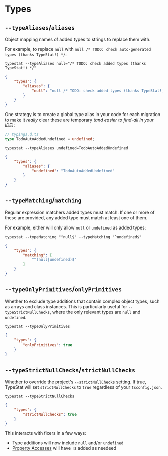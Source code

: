 # Types

## `--typeAliases`/`aliases`

Object mapping names of added types to strings to replace them with.

For example, to replace `null` with `null /* TODO: check auto-generated types (thanks TypeStat!) */`:

```shell
typestat --typeAliases null="/* TODO: check added types (thanks TypeStat!) */"
```

```json
{
    "types": {
        "aliases": {
            "null": "null /* TODO: check added types (thanks TypeStat!) */"
        }
    }
}
```

One strategy is to create a global type alias in your code for each migration to make it _really_ clear these are temporary
_(and easier to find-all in your IDE)_:

```typescript
// typings.d.ts
type TodoAutoAddedUndefined = undefined;
```

```shell
typestat --typeAliases undefined=TodoAutoAddedUndefined
```

```json
{
    "types": {
        "aliases": {
            "undefined": "TodoAutoAddedUndefined"
        }
    }
}
```

## `--typeMatching`/`matching`

Regular expression matchers added types must match.
If one or more of these are provided, any added type must match at least one of them.

For example, either will only allow `null` or `undefined` as added types:

```shell
typestat --typeMatching "^null$" --typeMatching "^undefined$"
```

```json
{
    "types": {
        "matching": [
            "^(null|undefined)$"
        ]
    }
}
```

## `--typeOnlyPrimitives`/`onlyPrimitives`

Whether to exclude type additions that contain complex object types, such as arrays and class instances.
This is particularly useful for `--typeStrictNullChecks`, where the only relevant types are `null` and `undefined`.

```shell
typestat --typeOnlyPrimitives
```

```json
{
    "types": {
        "onlyPrimitives": true
    }
}
```

## `--typeStrictNullChecks`/`strictNullChecks`

Whether to override the project's [`--strictNullChecks`](https://basarat.gitbooks.io/typescript/docs/options/strictNullChecks.html) setting.
If true, TypeStat will set `strictNullChecks` to `true` regardless of your `tsconfig.json`.

```shell
typestat --typeStrictNullChecks
```

```json
{
    "types": {
        "strictNullChecks": true
    }
}
```

This interacts with fixers in a few ways:

* Type additions will now include `null` and/or `undefined`
* [Property Accesses](./Nodes.md#Strict%20Property%20Accesses) will have `!`s added as needeed
